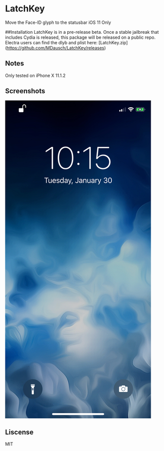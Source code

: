 # LatchKey

Move the Face-ID glyph to the statusbar
iOS 11 Only

##Installation 
LatchKey is in a pre-release beta. Once a stable jailbreak that includes Cydia is released, this package will be released on a public repo. Electra users can find the dlyb and plist here: [LatchKey.zip] (https://github.com/MDausch/LatchKey/releases)

## Notes
Only tested on iPhone X 11.1.2

## Screenshots
![Screen1](screenshots/img1.jpeg?raw=true "Screenshot 1")

## Liscense
MIT
 
